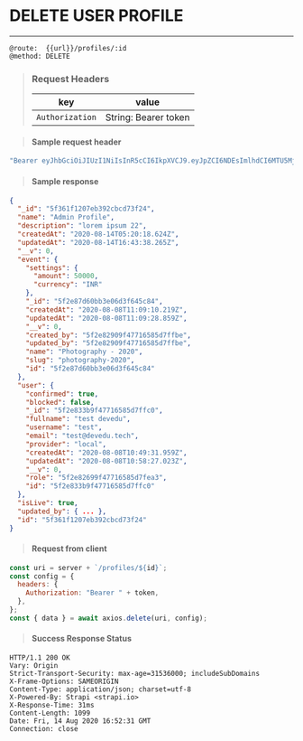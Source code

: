 # DELETE USER PROFILE

---

```
@route:  {{url}}/profiles/:id
@method: DELETE
```

> ### Request Headers
>
> | key             | value                |
> | --------------- | -------------------- |
> | `Authorization` | String: Bearer token |

> #### Sample request header

```js
"Bearer eyJhbGciOiJIUzI1NiIsInR5cCI6IkpXVCJ9.eyJpZCI6NDEsImlhdCI6MTU5MjkwOTczMywiZXhwIjoxNTk1NTAxNzMzfQ.j8A4ATecG00NP2KH9e5Ec-EDdi0bCVTxXUYxwfQityM";
```

> #### Sample response

```json
{
  "_id": "5f361f1207eb392cbcd73f24",
  "name": "Admin Profile",
  "description": "lorem ipsum 22",
  "createdAt": "2020-08-14T05:20:18.624Z",
  "updatedAt": "2020-08-14T16:43:38.265Z",
  "__v": 0,
  "event": {
    "settings": {
      "amount": 50000,
      "currency": "INR"
    },
    "_id": "5f2e87d60bb3e06d3f645c84",
    "createdAt": "2020-08-08T11:09:10.219Z",
    "updatedAt": "2020-08-08T11:09:28.859Z",
    "__v": 0,
    "created_by": "5f2e82909f47716585d7ffbe",
    "updated_by": "5f2e82909f47716585d7ffbe",
    "name": "Photography - 2020",
    "slug": "photography-2020",
    "id": "5f2e87d60bb3e06d3f645c84"
  },
  "user": {
    "confirmed": true,
    "blocked": false,
    "_id": "5f2e833b9f47716585d7ffc0",
    "fullname": "test devedu",
    "username": "test",
    "email": "test@devedu.tech",
    "provider": "local",
    "createdAt": "2020-08-08T10:49:31.959Z",
    "updatedAt": "2020-08-08T10:58:27.023Z",
    "__v": 0,
    "role": "5f2e82699f47716585d7fea3",
    "id": "5f2e833b9f47716585d7ffc0"
  },
  "isLive": true,
  "updated_by": { ... },
  "id": "5f361f1207eb392cbcd73f24"
}
```

> #### Request from client

```js
const uri = server + `/profiles/${id}`;
const config = {
  headers: {
    Authorization: "Bearer " + token,
  },
};
const { data } = await axios.delete(uri, config);
```

> #### Success Response Status

```http
HTTP/1.1 200 OK
Vary: Origin
Strict-Transport-Security: max-age=31536000; includeSubDomains
X-Frame-Options: SAMEORIGIN
Content-Type: application/json; charset=utf-8
X-Powered-By: Strapi <strapi.io>
X-Response-Time: 31ms
Content-Length: 1099
Date: Fri, 14 Aug 2020 16:52:31 GMT
Connection: close
```
